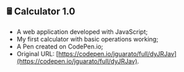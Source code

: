 ## 🖩 Calculator 1.0 

* A web application developed with JavaScript;
* My first calculator with basic operations working;
* A Pen created on CodePen.io;
* Original URL: [https://codepen.io/jguarato/full/dyJRJav](https://codepen.io/jguarato/full/dyJRJav).

